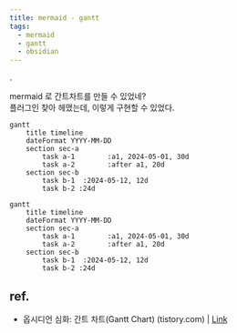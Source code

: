 ```yaml
---
title: mermaid - gantt
tags:
  - mermaid
  - gantt
  - obsidian
---
```

.

mermaid 로 간트차트를 만들 수 있었네?  
플러그인 찾아 헤맸는데, 이렇게 구현할 수 있었다.  

```(mermaid)
gantt
    title timeline
    dateFormat YYYY-MM-DD
    section sec-a
        task a-1        :a1, 2024-05-01, 30d
        task a-2        :after a1, 20d
    section sec-b
        task b-1  :2024-05-12, 12d
        task b-2 :24d
```


```mermaid
gantt
    title timeline
    dateFormat YYYY-MM-DD
    section sec-a
        task a-1        :a1, 2024-05-01, 30d
        task a-2        :after a1, 20d
    section sec-b
        task b-1  :2024-05-12, 12d
        task b-2 :24d
```

## ref.

- 옵시디언 심화: 간트 차트(Gantt Chart) (tistory.com) | [Link](https://kaminik.tistory.com/entry/%EC%98%B5%EC%8B%9C%EB%94%94%EC%96%B8-%EC%8B%AC%ED%99%94-%EA%B0%84%ED%8A%B8-%EC%B0%A8%ED%8A%B8Gantt-Chart) 
